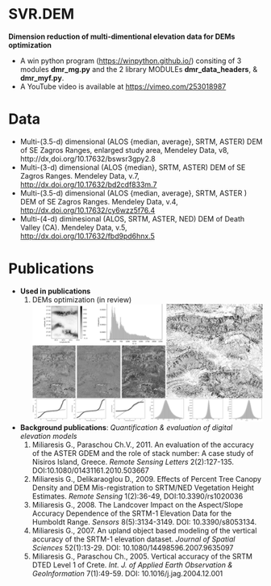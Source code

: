 # SVR.DEM
**Dimension reduction of multi-dimentional elevation data for DEMs optimization**
* A win python program (https://winpython.github.io/) consiting of 3 modules **dmr_mg.py** and the 2 library MODULEs **dmr_data_headers**, & **dmr_myf.py**.
* A YouTube video is available at https://vimeo.com/253018987
# Data
  * Multi-(3.5-d) dimensional (ALOS {median, average}, SRTM, ASTER) DEM of SE Zagros Ranges, enlarged study area, Mendeley Data, v8, 
http://dx,doi.org/10.17632/bswsr3gpy2.8
  * Multi-(3-d) dimensional (ALOS {median}, SRTM, ASTER) DEM of SE Zagros Ranges. Mendeley Data, v.7, http://dx.doi.org/10.17632/bd2cdf833m.7   
  * Multi-(3.5-d) dimensional (ALOS {median, average}, SRTM, ASTER ) DEM of SE Zagros Ranges. Mendeley Data, v.4, http://dx.doi.org/10.17632/cy6wzz5f76.4
  * Multi-(4-d) diminesional (ALOS, SRTM, ASTER, NED)  DEM of Death Valley (CA). Mendeley Data, v.5, http://dx.doi.org/10.17632/fbd9pd6hnx.5
# Publications
* **Used in publications**
  1. DEMs optimization (in review)
![Example of output images](https://github.com/miliaresis/SVR.DEM/blob/master/mapping.png)
* **Background publications**: *Quantification & evaluation of digital elevation models*
  1. Miliaresis G., Paraschou Ch.V., 2011. An evaluation of the accuracy of the ASTER GDEM and the role of stack number: A case study of   Nisiros Island, Greece. *Remote Sensing Letters*  2(2):127-135. DOI:10.1080/01431161.2010.503667 
  1. Miliaresis G., Delikaraoglou D., 2009. Effects of Percent Tree Canopy Density and DEM Mis-registration to SRTM/NED Vegetation Height Estimates. *Remote Sensing* 1(2):36-49, DOI:10.3390/rs1020036 
  1. Miliaresis G., 2008. The Landcover Impact on the Aspect/Slope Accuracy Dependence of the SRTM-1 Elevation Data for the Humboldt Range. *Sensors* 8(5):3134-3149. DOI: 10.3390/s8053134. 
  1. Miliaresis G., 2007. An upland object based modeling of the vertical accuracy of the SRTM-1 elevation dataset. *Journal of Spatial Sciences* 52(1):13-29. DOI: 10.1080/14498596.2007.9635097 
  1. Miliaresis G., Paraschou Ch., 2005. Vertical accuracy of the SRTM DTED Level 1 of Crete. *Int. J. of Applied Earth Observation & GeoInformation* 7(1):49-59. DOI: 10.1016/j.jag.2004.12.001 
